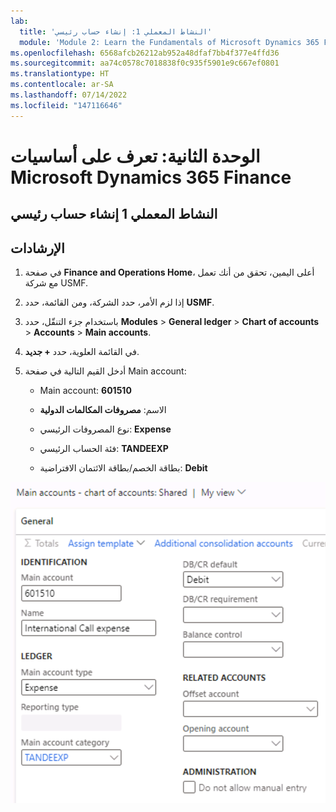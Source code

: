 ```yaml
---
lab:
  title: 'النشاط المعملي 1: إنشاء حساب رئيسي'
  module: 'Module 2: Learn the Fundamentals of Microsoft Dynamics 365 Finance'
ms.openlocfilehash: 6568afcb26212ab952a48dfaf7bb4f377e4ffd36
ms.sourcegitcommit: aa74c0578c7018838f0c935f5901e9c667ef0801
ms.translationtype: HT
ms.contentlocale: ar-SA
ms.lasthandoff: 07/14/2022
ms.locfileid: "147116646"
---
```

# <a name="module-2-learn-the-fundamentals-of-microsoft-dynamics-365-finance"></a>الوحدة الثانية: تعرف على أساسيات Microsoft Dynamics 365 Finance
    
## <a name="lab-1---create-a-main-account"></a>النشاط المعملي 1 إنشاء حساب رئيسي

## <a name="instructions"></a>الإرشادات

1. في صفحة **Finance and Operations Home**، أعلى اليمين، تحقق من أنك تعمل مع شركة USMF.

2. إذا لزم الأمر، حدد الشركة، ومن القائمة، حدد **USMF**.

3. باستخدام جزء التنقّل، حدد **Modules** > **General ledger** > **Chart of accounts** > **Accounts** > **Main accounts**.

4. في القائمة العلوية، حدد **+ جديد**.

5. أدخل القيم التالية في صفحة Main account:

    - Main account: **601510**

    - الاسم: **مصروفات المكالمات الدولية**

    - نوع المصروفات الرئيسي: **Expense**

    - فئة الحساب الرئيسي: **TANDEEXP**

    - بطاقة الخصم/بطاقة الائتمان الافتراضية: **Debit**

 ![لقطة شاشة لـ Main accounts - مخطط بياني للحسابات: صفحة مشتركة لملء الحقول من الخطوة 5](./media/m-002-explore-general-ledgers-in-microsoft-dynamics-365-finance-03.png)
